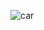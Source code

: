 ![car](https://github.com/Vi042001/car_rental/assets/124107319/280c482b-7723-4793-b507-4cb42b5b6a7f)
